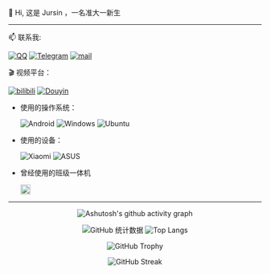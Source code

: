 👋 Hi, 这是 Jursin ，一名准大一新生

---
📫 联系我:

[![QQ](https://img.shields.io/badge/-Jursin-%230099FF?logo=QQ&logoColor=white&style=flat)](https://qm.qq.com/q/JpIhKxU5Uc)
[![Telegram](https://img.shields.io/badge/-Hello__Jursin-%232BA3D5?style=flat&logo=Telegram&logoColor=white)](https://t.me/Hello_Jurisn)
[![mail](https://img.shields.io/badge/-jursin@126.com-blue?style=flat&logo=mailboxdotorg&logoColor=white)](mailto:jursin@126.com)

🎬 视频平台：

[![bilibili](https://img.shields.io/badge/-Hello__Jursin-%23FB7299?style=flat&logo=bilibili)](https://space.bilibili.com/1575907920)
[![Douyin](https://img.shields.io/badge/-Jursin-black?style=flat&logo=tiktok)](https://www.douyin.com/user/MS4wLjABAAAAQGQcpmhfTWT-dnMkBX1Dtdw4mqk-WUPiz1Stbb5nn7Q) 

- 使用的操作系统：

  ![Android](https://img.shields.io/badge/Android-3DDC84?style=flat&logo=android&logoColor=white)
  ![Windows](https://img.shields.io/badge/Windows-0078D6?logo=data:image/svg+xml;base64,PHN2ZyB4bWxucz0iaHR0cDovL3d3dy53My5vcmcvMjAwMC9zdmciICB2aWV3Qm94PSIwIDAgNDggNDgiIHdpZHRoPSI0OHB4IiBoZWlnaHQ9IjQ4cHgiPjxwYXRoIGZpbGw9IiNmZmZmZmYiIGQ9Ik02LDZoMTd2MTdINlY2eiIvPjxwYXRoIGZpbGw9IiNmZmZmZmYiIGQ9Ik0yNS4wNDIsMjIuOTU4VjZINDJ2MTYuOTU4SDI1LjA0MnoiLz48cGF0aCBmaWxsPSIjZmZmZmZmIiBkPSJNNiwyNWgxN3YxN0g2VjI1eiIvPjxwYXRoIGZpbGw9IiNmZmZmZmYiIGQ9Ik0yNSw0MlYyNWgxN3YxN0gyNXoiLz48L3N2Zz4=)
  ![Ubuntu](https://img.shields.io/badge/Ubuntu-E95420?style=flat&logo=ubuntu&logoColor=white)

- 使用的设备：

  ![Xiaomi](https://img.shields.io/badge/Xiaomi_15_Pro-%23FF7E00?style=flat&logo=xiaomi&logoColor=white)
  ![ASUS](https://img.shields.io/badge/%E5%8D%8E%E7%A1%95%E5%A4%A9%E9%80%896_Pro-%235EEBDE?style=flat&logo=asus&logoColor=white)

- 曾经使用的班级一体机

  <img src="https://hitevision.com/themes/hhkj/public/assets/images/logo.svg" alt="Hitevision Logo" height="20">

---

<div align="center">
  
![Ashutosh's github activity graph](https://github-readme-activity-graph.vercel.app/graph?username=Jursin&theme=github-compact)

<img src="https://github-readme-stats.vercel.app/api?username=Jursin&&show=reviews,discussions_started,discussions_answered,prs_merged,prs_merged_percentage&show_icons=true&include_all_commits=true&count_private=true&custom_title=Jursin%E7%9A%84%20GitHub%20%E7%BB%9F%E8%AE%A1%E6%95%B0%E6%8D%AE%EF%BC%81&number_format=long&theme=default" alt="GitHub 统计数据">
<img src="https://github-readme-stats.vercel.app/api/top-langs/?username=Jursin" alt="Top Langs">

![GitHub Trophy](https://github-profile-trophy.vercel.app/?username=Jursin)

![GitHub Streak](https://github-readme-streak-stats.herokuapp.com/?user=Jursin)

</div>
